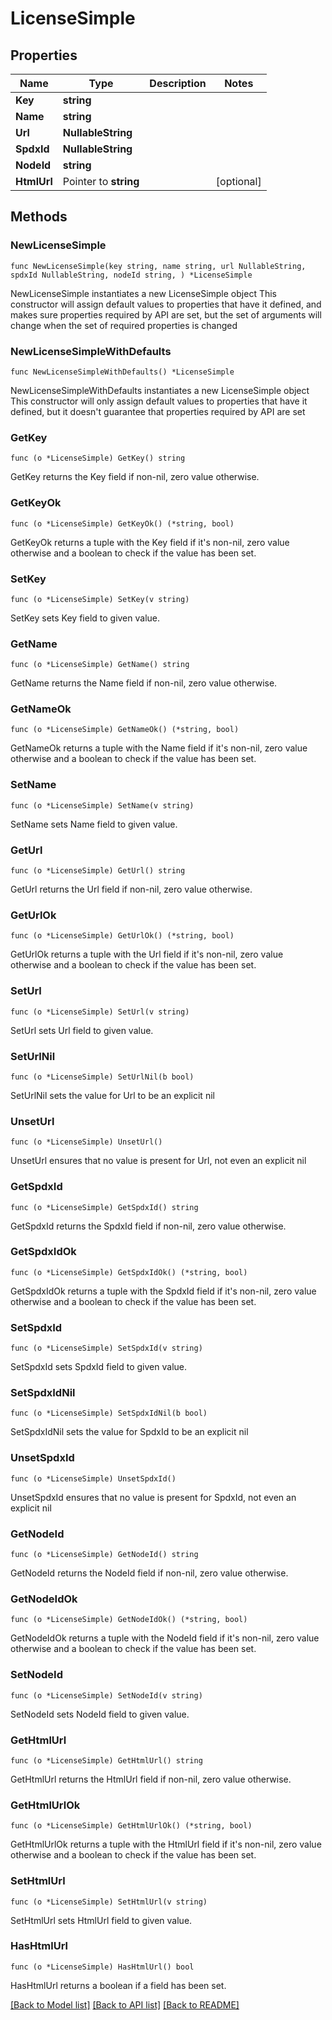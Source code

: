 # LicenseSimple

## Properties

Name | Type | Description | Notes
------------ | ------------- | ------------- | -------------
**Key** | **string** |  | 
**Name** | **string** |  | 
**Url** | **NullableString** |  | 
**SpdxId** | **NullableString** |  | 
**NodeId** | **string** |  | 
**HtmlUrl** | Pointer to **string** |  | [optional] 

## Methods

### NewLicenseSimple

`func NewLicenseSimple(key string, name string, url NullableString, spdxId NullableString, nodeId string, ) *LicenseSimple`

NewLicenseSimple instantiates a new LicenseSimple object
This constructor will assign default values to properties that have it defined,
and makes sure properties required by API are set, but the set of arguments
will change when the set of required properties is changed

### NewLicenseSimpleWithDefaults

`func NewLicenseSimpleWithDefaults() *LicenseSimple`

NewLicenseSimpleWithDefaults instantiates a new LicenseSimple object
This constructor will only assign default values to properties that have it defined,
but it doesn't guarantee that properties required by API are set

### GetKey

`func (o *LicenseSimple) GetKey() string`

GetKey returns the Key field if non-nil, zero value otherwise.

### GetKeyOk

`func (o *LicenseSimple) GetKeyOk() (*string, bool)`

GetKeyOk returns a tuple with the Key field if it's non-nil, zero value otherwise
and a boolean to check if the value has been set.

### SetKey

`func (o *LicenseSimple) SetKey(v string)`

SetKey sets Key field to given value.


### GetName

`func (o *LicenseSimple) GetName() string`

GetName returns the Name field if non-nil, zero value otherwise.

### GetNameOk

`func (o *LicenseSimple) GetNameOk() (*string, bool)`

GetNameOk returns a tuple with the Name field if it's non-nil, zero value otherwise
and a boolean to check if the value has been set.

### SetName

`func (o *LicenseSimple) SetName(v string)`

SetName sets Name field to given value.


### GetUrl

`func (o *LicenseSimple) GetUrl() string`

GetUrl returns the Url field if non-nil, zero value otherwise.

### GetUrlOk

`func (o *LicenseSimple) GetUrlOk() (*string, bool)`

GetUrlOk returns a tuple with the Url field if it's non-nil, zero value otherwise
and a boolean to check if the value has been set.

### SetUrl

`func (o *LicenseSimple) SetUrl(v string)`

SetUrl sets Url field to given value.


### SetUrlNil

`func (o *LicenseSimple) SetUrlNil(b bool)`

 SetUrlNil sets the value for Url to be an explicit nil

### UnsetUrl
`func (o *LicenseSimple) UnsetUrl()`

UnsetUrl ensures that no value is present for Url, not even an explicit nil
### GetSpdxId

`func (o *LicenseSimple) GetSpdxId() string`

GetSpdxId returns the SpdxId field if non-nil, zero value otherwise.

### GetSpdxIdOk

`func (o *LicenseSimple) GetSpdxIdOk() (*string, bool)`

GetSpdxIdOk returns a tuple with the SpdxId field if it's non-nil, zero value otherwise
and a boolean to check if the value has been set.

### SetSpdxId

`func (o *LicenseSimple) SetSpdxId(v string)`

SetSpdxId sets SpdxId field to given value.


### SetSpdxIdNil

`func (o *LicenseSimple) SetSpdxIdNil(b bool)`

 SetSpdxIdNil sets the value for SpdxId to be an explicit nil

### UnsetSpdxId
`func (o *LicenseSimple) UnsetSpdxId()`

UnsetSpdxId ensures that no value is present for SpdxId, not even an explicit nil
### GetNodeId

`func (o *LicenseSimple) GetNodeId() string`

GetNodeId returns the NodeId field if non-nil, zero value otherwise.

### GetNodeIdOk

`func (o *LicenseSimple) GetNodeIdOk() (*string, bool)`

GetNodeIdOk returns a tuple with the NodeId field if it's non-nil, zero value otherwise
and a boolean to check if the value has been set.

### SetNodeId

`func (o *LicenseSimple) SetNodeId(v string)`

SetNodeId sets NodeId field to given value.


### GetHtmlUrl

`func (o *LicenseSimple) GetHtmlUrl() string`

GetHtmlUrl returns the HtmlUrl field if non-nil, zero value otherwise.

### GetHtmlUrlOk

`func (o *LicenseSimple) GetHtmlUrlOk() (*string, bool)`

GetHtmlUrlOk returns a tuple with the HtmlUrl field if it's non-nil, zero value otherwise
and a boolean to check if the value has been set.

### SetHtmlUrl

`func (o *LicenseSimple) SetHtmlUrl(v string)`

SetHtmlUrl sets HtmlUrl field to given value.

### HasHtmlUrl

`func (o *LicenseSimple) HasHtmlUrl() bool`

HasHtmlUrl returns a boolean if a field has been set.


[[Back to Model list]](../README.md#documentation-for-models) [[Back to API list]](../README.md#documentation-for-api-endpoints) [[Back to README]](../README.md)


